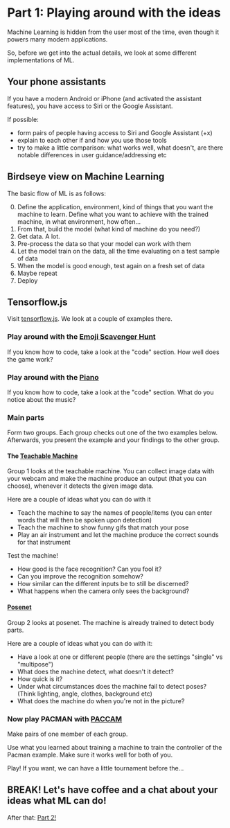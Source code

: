 Part 1: Playing around with the ideas
======

Machine Learning is hidden from the user most of the time, even though it powers many modern applications.

So, before we get into the actual details, we look at some different implementations of ML.


## Your phone assistants

If you have a modern Android or iPhone (and activated the assistant features), you have access to Siri or the Google Assistant.

If possible:

- form pairs of people having access to Siri and Google Assistant (+x)
- explain to each other if and how you use those tools
- try to make a little comparison: what works well, what doesn't, are there notable differences in user guidance/addressing etc

## Birdseye view on Machine Learning

The basic flow of ML is as follows:

0. Define the application, environment, kind of things that you want the machine to learn. Define what you want to achieve with the trained machine, in what environment, how often...
1. From that, build the model (what kind of machine do you need?)
2. Get data. A lot.
3. Pre-process the data so that your model can work with them
4. Let the model train on the data, all the time evaluating on a test sample of data
5. When the model is good enough, test again on a fresh set of data
6. Maybe repeat 
7. Deploy

## Tensorflow.js

Visit [tensorflow.js](https://js.tensorflow.org/). We look at a couple of examples there.

### Play around with the [Emoji Scavenger Hunt](https://emojiscavengerhunt.withgoogle.com/)

If you know how to code, take a look at the "code" section. 
How well does the game work?

### Play around with the [Piano](https://magenta.tensorflow.org/demos/performance_rnn/index.html)

If you know how to code, take a look at the "code" section.
What do you notice about the music?

### Main parts

Form two groups.
Each group checks out one of the two examples below.
Afterwards, you present the example and your findings to the other group.

#### The [Teachable Machine](https://teachablemachine.withgoogle.com/)

Group 1 looks at the teachable machine. You can collect image data with your webcam and make the machine produce an output (that you can choose), whenever it detects the given image data.

Here are a couple of ideas what you can do with it

- Teach the machine to say the names of people/items (you can enter words that will then be spoken upon detection)
- Teach the machine to show funny gifs that match your pose
- Play an air instrument and let the machine produce the correct sounds for that instrument

Test the machine!

- How good is the face recognition? Can you fool it?
- Can you improve the recognition somehow?
- How similar can the different inputs be to still be discerned?
- What happens when the camera only sees the background?

#### [Posenet](https://storage.googleapis.com/tfjs-models/demos/posenet/camera.html)

Group 2 looks at posenet. The machine is already trained to detect body parts. 

Here are a couple of ideas what you can do with it:

- Have a look at one or different people (there are the settings "single" vs "multipose")
- What does the machine detect, what doesn't it detect?
- How quick is it? 
- Under what circumstances does the machine fail to detect poses? (Think lighting, angle, clothes, background etc)
- What does the machine do when you're not in the picture?


### Now play PACMAN with [PACCAM](https://storage.googleapis.com/tfjs-examples/webcam-transfer-learning/dist/index.html)

Make pairs of one member of each group.

Use what you learned about training a machine to train the controller of the Pacman example. Make sure it works well for both of you.

Play! If you want, we can have a little tournament before the...

## BREAK! Let's have coffee and a chat about your ideas what ML can do!

After that: [Part 2!](Pages/part2.md)